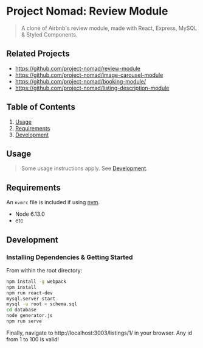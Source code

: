 # Project Nomad: Review Module

> A clone of Airbnb's review module, made with React, Express, MySQL & Styled Components.

## Related Projects

  - https://github.com/project-nomad/review-module
  - https://github.com/project-nomad/image-carousel-module
  - https://github.com/project-nomad/booking-module/
  - https://github.com/project-nomad/listing-description-module

## Table of Contents

1. [Usage](#Usage)
1. [Requirements](#requirements)
1. [Development](#development)

## Usage

> Some usage instructions apply. See [Development](#development).

## Requirements

An `nvmrc` file is included if using [nvm](https://github.com/creationix/nvm).

- Node 6.13.0
- etc

## Development

### Installing Dependencies & Getting Started

From within the root directory:

```sh
npm install -g webpack
npm install
npm run react-dev
mysql.server start
mysql -u root < schema.sql
cd database
node generator.js
npm run serve
```

Finally, navigate to http://localhost:3003/listings/1/ in your browser. Any id from 1 to 100 is valid!